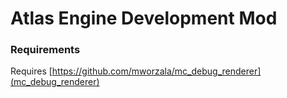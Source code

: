 # Atlas Engine Development Mod

### Requirements
Requires [https://github.com/mworzala/mc_debug_renderer](mc_debug_renderer)
